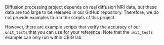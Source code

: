 Diffusion processing project depends on real diffusion MRI data, but these data are too large to be released in our GitHub repository. Therefore, we do not provide examples to run the scripts of this project.

However, there are example scripts that verify the accuracy of our `unit_tests` that you can use for your reference. Note that the `unit_tests` example can only run within CBIG lab.
